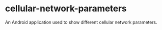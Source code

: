 # cellular-network-parameters
An Android application used to show different cellular network parameters.
